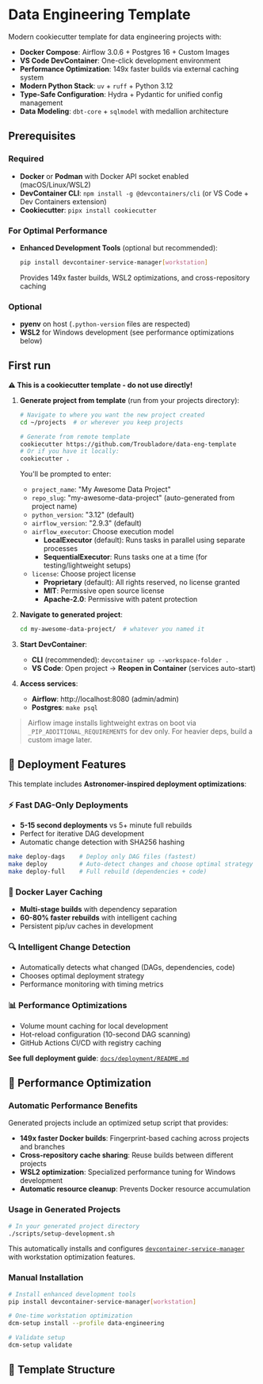 # Data Engineering Template

Modern cookiecutter template for data engineering projects with:
- **Docker Compose**: Airflow 3.0.6 + Postgres 16 + Custom Images
- **VS Code DevContainer**: One-click development environment
- **Performance Optimization**: 149x faster builds via external caching system
- **Modern Python Stack**: `uv` + `ruff` + Python 3.12
- **Type-Safe Configuration**: Hydra + Pydantic for unified config management  
- **Data Modeling**: `dbt-core` + `sqlmodel` with medallion architecture

## Prerequisites

### Required
- **Docker** or **Podman** with Docker API socket enabled (macOS/Linux/WSL2)
- **DevContainer CLI**: `npm install -g @devcontainers/cli` (or VS Code + Dev Containers extension)
- **Cookiecutter**: `pipx install cookiecutter`

### For Optimal Performance
- **Enhanced Development Tools** (optional but recommended):
  ```bash
  pip install devcontainer-service-manager[workstation]
  ```
  Provides 149x faster builds, WSL2 optimizations, and cross-repository caching

### Optional
- **pyenv** on host (`.python-version` files are respected)
- **WSL2** for Windows development (see performance optimizations below)

## First run

**⚠️ This is a cookiecutter template - do not use directly!**

1. **Generate project from template** (run from your projects directory):
   ```bash
   # Navigate to where you want the new project created
   cd ~/projects  # or wherever you keep projects
   
   # Generate from remote template
   cookiecutter https://github.com/Troubladore/data-eng-template
   # Or if you have it locally:
   cookiecutter .
   ```
   
   You'll be prompted to enter:
   - `project_name`: "My Awesome Data Project" 
   - `repo_slug`: "my-awesome-data-project" (auto-generated from project name)
   - `python_version`: "3.12" (default)
   - `airflow_version`: "2.9.3" (default)
   - `airflow_executor`: Choose execution model
     - **LocalExecutor** (default): Runs tasks in parallel using separate processes
     - **SequentialExecutor**: Runs tasks one at a time (for testing/lightweight setups)
   - `license`: Choose project license
     - **Proprietary** (default): All rights reserved, no license granted
     - **MIT**: Permissive open source license
     - **Apache-2.0**: Permissive with patent protection

2. **Navigate to generated project**:
   ```bash
   cd my-awesome-data-project/  # whatever you named it
   ```

3. **Start DevContainer**:
   - **CLI** (recommended): `devcontainer up --workspace-folder .`
   - **VS Code**: Open project → **Reopen in Container** (services auto-start)

4. **Access services**:
   - **Airflow**: http://localhost:8080 (admin/admin)
   - **Postgres**: `make psql`

> Airflow image installs lightweight extras on boot via `_PIP_ADDITIONAL_REQUIREMENTS` for dev only.
> For heavier deps, build a custom image later.

## 🚀 Deployment Features

This template includes **Astronomer-inspired deployment optimizations**:

### ⚡ Fast DAG-Only Deployments
- **5-15 second deployments** vs 5+ minute full rebuilds
- Perfect for iterative DAG development
- Automatic change detection with SHA256 hashing

```bash
make deploy-dags    # Deploy only DAG files (fastest)
make deploy         # Auto-detect changes and choose optimal strategy
make deploy-full    # Full rebuild (dependencies + code)
```

### 🐳 Docker Layer Caching
- **Multi-stage builds** with dependency separation
- **60-80% faster rebuilds** with intelligent caching
- Persistent pip/uv caches in development

### 🔍 Intelligent Change Detection
- Automatically detects what changed (DAGs, dependencies, code)
- Chooses optimal deployment strategy
- Performance monitoring with timing metrics

### 📊 Performance Optimizations
- Volume mount caching for local development
- Hot-reload configuration (10-second DAG scanning)
- GitHub Actions CI/CD with registry caching

**See full deployment guide**: [`docs/deployment/README.md`]({{cookiecutter.repo_slug}}/docs/deployment/README.md)

## 🚀 Performance Optimization

### Automatic Performance Benefits
Generated projects include an optimized setup script that provides:

- **149x faster Docker builds**: Fingerprint-based caching across projects and branches  
- **Cross-repository cache sharing**: Reuse builds between different projects
- **WSL2 optimization**: Specialized performance tuning for Windows development
- **Automatic resource cleanup**: Prevents Docker resource accumulation

### Usage in Generated Projects
```bash
# In your generated project directory
./scripts/setup-development.sh
```

This automatically installs and configures [`devcontainer-service-manager`](https://github.com/your-org/devcontainer-service-manager) with workstation optimization features.

### Manual Installation
```bash
# Install enhanced development tools
pip install devcontainer-service-manager[workstation]

# One-time workstation optimization
dcm-setup install --profile data-engineering

# Validate setup
dcm-setup validate
```

## 📁 Template Structure